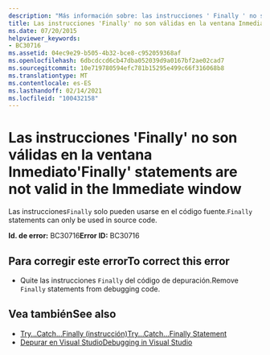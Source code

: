 ```yaml
---
description: "Más información sobre: las instrucciones ' Finally ' no son válidas en la ventana inmediato"
title: Las instrucciones 'Finally' no son válidas en la ventana Inmediato
ms.date: 07/20/2015
helpviewer_keywords:
- BC30716
ms.assetid: 04ec9e29-b505-4b32-bce8-c952059368af
ms.openlocfilehash: 6dbcdccd6cb47dba052039d9a0167bf2ae02cad7
ms.sourcegitcommit: 10e719780594efc781b15295e499c66f316068b8
ms.translationtype: MT
ms.contentlocale: es-ES
ms.lasthandoff: 02/14/2021
ms.locfileid: "100432158"
---
```

# <a name="finally-statements-are-not-valid-in-the-immediate-window"></a><span data-ttu-id="8d517-103">Las instrucciones 'Finally' no son válidas en la ventana Inmediato</span><span class="sxs-lookup"><span data-stu-id="8d517-103">'Finally' statements are not valid in the Immediate window</span></span>

<span data-ttu-id="8d517-104">Las instrucciones`Finally` solo pueden usarse en el código fuente.</span><span class="sxs-lookup"><span data-stu-id="8d517-104">`Finally` statements can only be used in source code.</span></span>  
  
 <span data-ttu-id="8d517-105">**Id. de error:** BC30716</span><span class="sxs-lookup"><span data-stu-id="8d517-105">**Error ID:** BC30716</span></span>  
  
## <a name="to-correct-this-error"></a><span data-ttu-id="8d517-106">Para corregir este error</span><span class="sxs-lookup"><span data-stu-id="8d517-106">To correct this error</span></span>  
  
- <span data-ttu-id="8d517-107">Quite las instrucciones `Finally` del código de depuración.</span><span class="sxs-lookup"><span data-stu-id="8d517-107">Remove `Finally` statements from debugging code.</span></span>  
  
## <a name="see-also"></a><span data-ttu-id="8d517-108">Vea también</span><span class="sxs-lookup"><span data-stu-id="8d517-108">See also</span></span>

- [<span data-ttu-id="8d517-109">Try...Catch...Finally (instrucción)</span><span class="sxs-lookup"><span data-stu-id="8d517-109">Try...Catch...Finally Statement</span></span>](../language-reference/statements/try-catch-finally-statement.md)
- [<span data-ttu-id="8d517-110">Depurar en Visual Studio</span><span class="sxs-lookup"><span data-stu-id="8d517-110">Debugging in Visual Studio</span></span>](/visualstudio/debugger/debugger-feature-tour)
